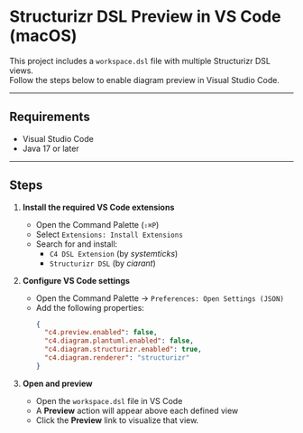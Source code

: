 # Structurizr DSL Preview in VS Code (macOS)

This project includes a `workspace.dsl` file with multiple Structurizr DSL views.  
Follow the steps below to enable diagram preview in Visual Studio Code.

---

## Requirements

- Visual Studio Code
- Java 17 or later

---

## Steps

1. **Install the required VS Code extensions**

   - Open the Command Palette (`⇧⌘P`)
   - Select `Extensions: Install Extensions`
   - Search for and install:
     - `C4 DSL Extension` (by _systemticks_)
     - `Structurizr DSL` (by _ciarant_)

2. **Configure VS Code settings**

   - Open the Command Palette → `Preferences: Open Settings (JSON)`
   - Add the following properties:
     ```json
     {
       "c4.preview.enabled": false,
       "c4.diagram.plantuml.enabled": false,
       "c4.diagram.structurizr.enabled": true,
       "c4.diagram.renderer": "structurizr"
     }
     ```

3. **Open and preview**
   - Open the `workspace.dsl` file in VS Code
   - A **Preview** action will appear above each defined view
   - Click the **Preview** link to visualize that view.
